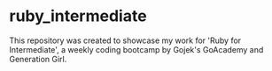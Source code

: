 # ruby_intermediate
This repository was created to showcase my work for 'Ruby for Intermediate', a weekly coding bootcamp by Gojek's GoAcademy and Generation Girl.
